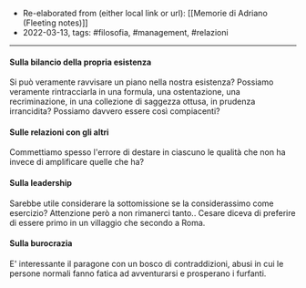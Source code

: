 - Re-elaborated from (either local link or url): [[Memorie di Adriano (Fleeting notes)]]
- 2022-03-13, tags: #filosofia, #management, #relazioni
---

#### Sulla bilancio della propria esistenza
Si può veramente ravvisare un piano nella nostra esistenza? Possiamo veramente rintracciarla in una formula, una ostentazione, una recriminazione, in una collezione di saggezza ottusa, in prudenza irrancidita? Possiamo davvero essere così compiacenti? 

#### Sulle relazioni con gli altri
Commettiamo spesso l'errore di destare in ciascuno le qualità che non ha invece di amplificare quelle che ha? 

#### Sulla leadership
Sarebbe utile considerare la sottomissione se la considerassimo come esercizio? Attenzione però a non rimanerci tanto.. Cesare diceva di preferire di essere primo in un villaggio che secondo a Roma. 

#### Sulla burocrazia
E' interessante il paragone con un bosco di contraddizioni, abusi in cui le persone normali fanno fatica ad avventurarsi e prosperano i furfanti.